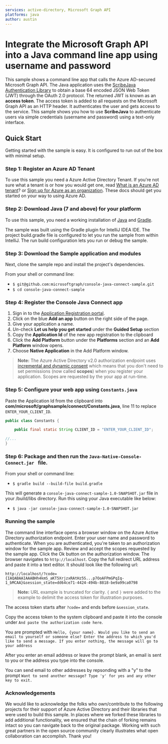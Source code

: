 ```yaml
---
services: active-directory, Microsoft Graph API
platforms: java
author: austin
---
```


# Integrate the Microsoft Graph API into a Java command line app using username and password

This sample shows a command line app that calls the Azure AD-secured Microsoft Graph API.
The Java application uses the [ScribeJava Authentication Library](https://github.com/scribejava/scribejava) to obtain a
base 64 encoded JSON Web Token (JWT) through the OAuth 2.0 protocol. The returned JWT is known as an **access token**.
The access token is added to all requests on the Microsoft Graph API as an HTTP header. It authenticates the user and gets access to the service.
This sample shows you how to use **ScribeJava** to authenticate users via simple credentials (username and password)
using a text-only interface.

## Quick Start

Getting started with the sample is easy. It is configured to run out of the box with minimal setup.

### Step 1: Register an Azure AD Tenant

To use this sample you need a Azure Active Directory Tenant. If you're not sure what a tenant
is or how you would get one, read [What is an Azure AD tenant](http://technet.microsoft.com/library/jj573650.aspx)? or [Sign up for Azure as an organization](http://azure.microsoft.com/documentation/articles/sign-up-organization/). These docs should get you started on your way to using Azure AD.


### Step 2: Download Java (7 and above) for your platform 

To use this sample, you need a working installation of [Java](http://www.oracle.com/technetwork/java/javase/downloads/index.html) and [Gradle](https://gradle.org/).

The sample was built using the Gradle plugin for IntelliJ IDEA IDE. The project build.gradle file is configured
to let you run the sample from within IntelliJ. The run build configuration lets you run or debug the sample.


### Step 3: Download the Sample application and modules

Next, clone the sample repo and install the project's dependencies.

From your shell or command line:

* `$ git@github.com:microsoftgraph/console-java-connect-sample.git`
* `$ cd console-java-connect-sample`

### Step 4: Register the Console Java Connect app


1. Sign in to the [Application Registration portal](https://apps.dev.microsoft.com).
3. Click on the blue **Add an app** button on the right side of the page.
4. Give your application a name.
4. _Un_-check **Let us help you get started** under the **Guided Setup** section
4. Copy the **Application Id** of the new app registration to the clipboard
5. Click the **Add Platform** button under the **Platforms** section and an **Add Platform** window opens.
6. Choose **Native Application** in the Add Platform window.

> **Note:** The Azure Active Directory v2.0 authorization endpoint uses [incremental and dynamic consent](https://docs.microsoft.com/en-us/azure/active-directory/develop/active-directory-v2-compare#incremental-and-dynamic-consent)
> which means that you don't need to set permissions (now called **scopes**) when you register your application. Scopes are requested by the
> your app at run-time.

### Step 5: Configure your web app using `Constants.java`

Paste the Application Id from the clipboard into **com/microsoft/graphsample/connect/Constants.java**, line 11 to replace `ENTER_YOUR_CLIENT_ID`.

```java
public class Constants {

    public final static String CLIENT_ID = "ENTER_YOUR_CLIENT_ID";

//...
}
```

### Step 6: Package and then run the `Java-Native-Console-Connect.jar ` file.

From your shell or command line:

* `$ gradle build --build-file build.gradle`

This will generate a `console-java-connect-sample-1.0-SNAPSHOT.jar` file in your /build/libs directory. Run this using your Java executable like below:

* `$ java -jar console-java-connect-sample-1.0-SNAPSHOT.jar`


### Running the sample

The command line interface opens a browser window on the Azure Active Directory authorization endpoint. Enter your
user name and password to authenticate. When you are authenticated, you're taken to an authorization window for the sample
app. Review and accept the scopes requested by the sample app. Click the Ok button on the authorization window. The browser navigates
to `http://localhost`. Copy the full redirect URL address and paste it into a text editor.  It should look like the following url:

```
http://localhost/?code={IAQABAAIAAABHh4kmS_aKT5XrjzxRAtHz5S...p7OoAFPmGPqIq-1_bMCAA}&session_state=dd64ce71-4424-494b-8818-be9a99ca0798
```
> **Note:** URL example is truncated for clarity. `{` and `}` were added to the example to delimit the access token for illustration purposes.

The access token starts after `?code=` and ends before `&session_state`.

Copy the access token to the system clipboard and paste it into the console under `And paste the authorization code here`.

You are prompted with `Hello, {your name}. Would you like to send an email to yourself or someone else?
                       Enter the address to which you'd like to send a message. If you enter nothing, the message will go to your address`

After you enter an email address or leave the prompt blank, an email is sent to you or the address you type into the console.

You can send email to other addresses by repsonding with a "y" to the prompt `Want to send another message? Type 'y' for yes and any other key to exit.`

### Acknowledgements

We would like to acknowledge the folks who own/contribute to the following projects for their support of Azure Active Directory and their libraries that were used to build this sample. In places where we forked these libraries to add additional functionality, we ensured that the chain of forking remains intact so you can navigate back to the original package. Working with such great partners in the open source community clearly illustrates what open collaboration can accomplish. Thank you!


